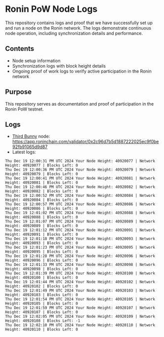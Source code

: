 # Ronin PoW Node Logs

This repository contains logs and proof that we have successfully set up and run a node on the Ronin network. The logs demonstrate continuous node operation, including synchronization details and performance.

## Contents

- Node setup information
- Synchronization logs with block height details
- Ongoing proof of work logs to verify active participation in the Ronin network

## Purpose

This repository serves as documentation and proof of participation in the Ronin PoW testnet.

## Logs

- [Third Bunny](https://thirdbunny.xyz/) node: https://app.roninchain.com/validator/0x2c96d7b5d1887222025ec9f0be92fb91065d9d87
- Latest logs:
```
Thu Dec 19 12:00:31 PM UTC 2024 Your Node Height: 40920077 | Network Height: 40920077 | Blocks Left: 0
Thu Dec 19 12:00:36 PM UTC 2024 Your Node Height: 40920079 | Network Height: 40920079 | Blocks Left: 0
Thu Dec 19 12:00:41 PM UTC 2024 Your Node Height: 40920081 | Network Height: 40920081 | Blocks Left: 0
Thu Dec 19 12:00:46 PM UTC 2024 Your Node Height: 40920082 | Network Height: 40920082 | Blocks Left: 0
Thu Dec 19 12:00:52 PM UTC 2024 Your Node Height: 40920084 | Network Height: 40920084 | Blocks Left: 0
Thu Dec 19 12:00:57 PM UTC 2024 Your Node Height: 40920086 | Network Height: 40920086 | Blocks Left: 0
Thu Dec 19 12:01:02 PM UTC 2024 Your Node Height: 40920088 | Network Height: 40920088 | Blocks Left: 0
Thu Dec 19 12:01:07 PM UTC 2024 Your Node Height: 40920089 | Network Height: 40920089 | Blocks Left: 0
Thu Dec 19 12:01:12 PM UTC 2024 Your Node Height: 40920091 | Network Height: 40920091 | Blocks Left: 0
Thu Dec 19 12:01:18 PM UTC 2024 Your Node Height: 40920093 | Network Height: 40920093 | Blocks Left: 0
Thu Dec 19 12:01:23 PM UTC 2024 Your Node Height: 40920095 | Network Height: 40920095 | Blocks Left: 0
Thu Dec 19 12:01:28 PM UTC 2024 Your Node Height: 40920096 | Network Height: 40920096 | Blocks Left: 0
Thu Dec 19 12:01:33 PM UTC 2024 Your Node Height: 40920098 | Network Height: 40920098 | Blocks Left: 0
Thu Dec 19 12:01:39 PM UTC 2024 Your Node Height: 40920100 | Network Height: 40920100 | Blocks Left: 0
Thu Dec 19 12:01:44 PM UTC 2024 Your Node Height: 40920102 | Network Height: 40920102 | Blocks Left: 0
Thu Dec 19 12:01:49 PM UTC 2024 Your Node Height: 40920103 | Network Height: 40920103 | Blocks Left: 0
Thu Dec 19 12:01:54 PM UTC 2024 Your Node Height: 40920105 | Network Height: 40920105 | Blocks Left: 0
Thu Dec 19 12:01:59 PM UTC 2024 Your Node Height: 40920107 | Network Height: 40920107 | Blocks Left: 0
Thu Dec 19 12:02:05 PM UTC 2024 Your Node Height: 40920109 | Network Height: 40920108 | Blocks Left: -1
Thu Dec 19 12:02:10 PM UTC 2024 Your Node Height: 40920110 | Network Height: 40920110 | Blocks Left: 0
```
